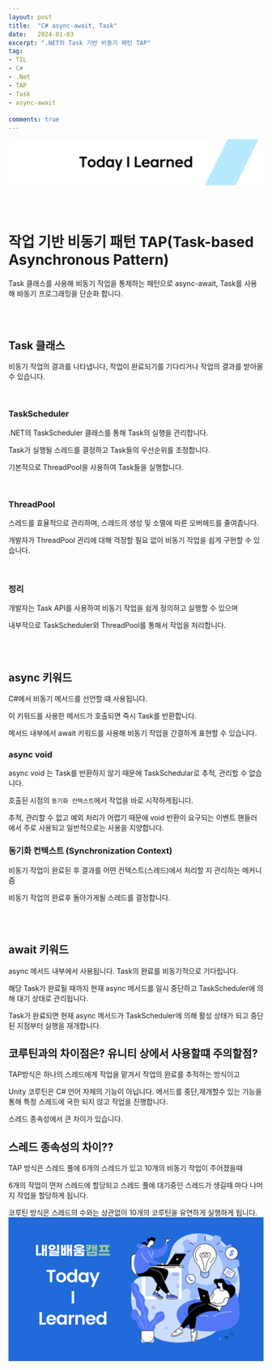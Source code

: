 ```yaml
---
layout: post
title:  "C# async-await, Task"
date:   2024-01-03
excerpt: ".NET의 Task 기반 비동기 패턴 TAP"
tag:
- TIL
- C#
- .Net
- TAP
- Task
- async-await

comments: true
---
```


![nbcbanner](/assets/img/TILbanner.png)


<br/>
<br/>


# 작업 기반 비동기 패턴 TAP(Task-based Asynchronous Pattern)

Task 클래스를 사용해 비동기 작업을 통제하는 패턴으로 async-await, Task를 사용해 바동기 프로그래밍을 단순화 합니다.

<br/>
<br/>

## Task 클래스

비동기 작업의 결과를 나타냅니다, 작업이 완료되기를 기다리거나 작업의 결과를 받아올 수 있습니다.

<br/>

### TaskScheduler

.NET의 TaskScheduler 클래스를 통해 Task의 실행을 관리합니다.

Task가 실행될 스레드를 결정하고 Task들의 우선순위를 조정합니다.

기본적으로 ThreadPool을 사용하여 Task들을 실행합니다.

<br/>

### ThreadPool

스레드를 효율적으로 관리하며, 스레드의 생성 및 소멸에 따른 오버헤드를 줄여줍니다.

개발자가 ThreadPool 관리에 대해 걱정할 필요 없이 비동기 작업을 쉽게 구현할 수 있습니다.

<br/>

### 정리

개발자는 Task API를 사용하여 비동기 작업을 쉽게 정의하고 실행할 수 있으며

내부적으로 TaskScheduler와 ThreadPool를 통해서 작업을 처리합니다.


<br/>
<br/>

## async 키워드

C#에서 비동기 메서드를 선언할 떄 사용됩니다.

이 키워드를 사용한 메서드가 호출되면 즉시 Task를 반환합니다.

메서드 내부에서 await 키워드를 사용해 비동기 작업을 간결하게 표현할 수 있습니다.

### async void

async void 는 Task를 반환하지 않기 때문에 TaskSchedular로 추적, 관리할 수 없습니다. 

호출된 시점의 `동기화 컨텍스트`에서 작업을 바로 시작하게됩니다.

추적, 관리할 수 없고 예외 처리가 어렵기 때문에 void 반환이 요구되는 이벤트 핸들러에서 주로 사용되고 일반적으로는 사용을 지양합니다.

### 동기화 컨텍스트 (Synchronization Context)

비동기 작업이 완료된 후 결과를 어떤 컨텍스트(스레드)에서 처리할 지 관리하는 메커니즘

비동기 작업의 완료후 돌아가게될 스레드를 결정합니다.

<br/>
<br/>

## await 키워드

async 메서드 내부에서 사용됩니다. Task의 완료를 비동기적으로 기다립니다.

해당 Task가 완료될 때까지 현재 async 메서드를 일시 중단하고 TaskScheduler에 의해 대기 상태로 관리됩니다.

Task가 완료되면 현재 async 메서드가 TaskScheduler에 의해 활성 상태가 되고 중단된 지점부터 실행을 재개합니다.


## 코루틴과의 차이점은? 유니티 상에서 사용할떄 주의할점?

TAP방식은 하나의 스레드에게 작업을 맡겨서 작업의 완료를 추적하는 방식이고

Unity 코루틴은 C# 언어 자체의 기능이 아닙니다.
메서드를 중단,재개할수 있는 기능을 통해 특정 스레드에 국한 되지 않고 작업을 진행합니다.

스레드 종속성에서 큰 차이가 있습니다.

## 스레드 종속성의 차이??

TAP 방식은 스레드 풀에 6개의 스레드가 있고 10개의 비동기 작업이 주어졌을때

6개의 작업이 먼저 스레드에 할당되고 스레드 풀에 대기중인 스레드가 생길때 마다 나머지 작업을 할당하게 됩니다.

코루틴 방식은 스레드의 수와는 상관없이 10개의 코루틴을 유연하게 실행하게 됩니다. 
![nbcthumbnail](/assets/img/thumbnail-image.png)